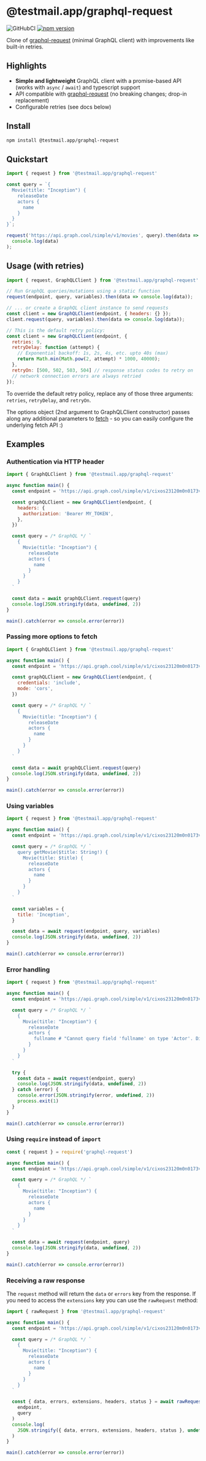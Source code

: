 # @testmail.app/graphql-request

![GitHubCI](https://github.com/testmail-app/graphql-request/workflows/ci/badge.svg) [![npm version](https://badge.fury.io/js/%40testmail.app%2Fgraphql-request.svg)](https://badge.fury.io/js/%40testmail.app%2Fgraphql-request)

Clone of [graphql-request](https://github.com/prisma-labs/graphql-request) (minimal GraphQL client) with improvements like built-in retries.

## Highlights

- **Simple and lightweight** GraphQL client with a promise-based API (works with `async` / `await`) and typescript support
- API compatible with [graphql-request](https://github.com/prisma-labs/graphql-request) (no breaking changes; drop-in replacement)
- Configurable retries (see docs below)

## Install

```sh
npm install @testmail.app/graphql-request
```

## Quickstart

```js
import { request } from '@testmail.app/graphql-request'

const query = `{
  Movie(title: "Inception") {
    releaseDate
    actors {
      name
    }
  }
}`;

request('https://api.graph.cool/simple/v1/movies', query).then(data =>
  console.log(data)
);
```

## Usage (with retries)

```js
import { request, GraphQLClient } from '@testmail.app/graphql-request'

// Run GraphQL queries/mutations using a static function
request(endpoint, query, variables).then(data => console.log(data));

// ... or create a GraphQL client instance to send requests
const client = new GraphQLClient(endpoint, { headers: {} });
client.request(query, variables).then(data => console.log(data));

// This is the default retry policy:
const client = new GraphQLClient(endpoint, {
  retries: 9,
  retryDelay: function (attempt) {
    // Exponential backoff: 1s, 2s, 4s, etc. upto 40s (max)
    return Math.min(Math.pow(2, attempt) * 1000, 40000);
  },
  retryOn: [500, 502, 503, 504] // response status codes to retry on
  // network connection errors are always retried
});
```

To override the default retry policy, replace any of those three arguments: `retries`, `retryDelay`, and `retryOn`.

The options object (2nd argument to GraphQLClient constructor) passes along any additional parameters to [fetch](https://github.github.io/fetch/) - so you can easily configure the underlying fetch API :)

## Examples

### Authentication via HTTP header

```js
import { GraphQLClient } from '@testmail.app/graphql-request'

async function main() {
  const endpoint = 'https://api.graph.cool/simple/v1/cixos23120m0n0173veiiwrjr'

  const graphQLClient = new GraphQLClient(endpoint, {
    headers: {
      authorization: 'Bearer MY_TOKEN',
    },
  })

  const query = /* GraphQL */ `
    {
      Movie(title: "Inception") {
        releaseDate
        actors {
          name
        }
      }
    }
  `

  const data = await graphQLClient.request(query)
  console.log(JSON.stringify(data, undefined, 2))
}

main().catch(error => console.error(error))
```

### Passing more options to fetch

```js
import { GraphQLClient } from '@testmail.app/graphql-request'

async function main() {
  const endpoint = 'https://api.graph.cool/simple/v1/cixos23120m0n0173veiiwrjr'

  const graphQLClient = new GraphQLClient(endpoint, {
    credentials: 'include',
    mode: 'cors',
  })

  const query = /* GraphQL */ `
    {
      Movie(title: "Inception") {
        releaseDate
        actors {
          name
        }
      }
    }
  `

  const data = await graphQLClient.request(query)
  console.log(JSON.stringify(data, undefined, 2))
}

main().catch(error => console.error(error))
```

### Using variables

```js
import { request } from '@testmail.app/graphql-request'

async function main() {
  const endpoint = 'https://api.graph.cool/simple/v1/cixos23120m0n0173veiiwrjr'

  const query = /* GraphQL */ `
    query getMovie($title: String!) {
      Movie(title: $title) {
        releaseDate
        actors {
          name
        }
      }
    }
  `

  const variables = {
    title: 'Inception',
  }

  const data = await request(endpoint, query, variables)
  console.log(JSON.stringify(data, undefined, 2))
}

main().catch(error => console.error(error))
```

### Error handling

```js
import { request } from '@testmail.app/graphql-request'

async function main() {
  const endpoint = 'https://api.graph.cool/simple/v1/cixos23120m0n0173veiiwrjr'

  const query = /* GraphQL */ `
    {
      Movie(title: "Inception") {
        releaseDate
        actors {
          fullname # "Cannot query field 'fullname' on type 'Actor'. Did you mean 'name'?"
        }
      }
    }
  `

  try {
    const data = await request(endpoint, query)
    console.log(JSON.stringify(data, undefined, 2))
  } catch (error) {
    console.error(JSON.stringify(error, undefined, 2))
    process.exit(1)
  }
}

main().catch(error => console.error(error))
```

### Using `require` instead of `import`

```js
const { request } = require('graphql-request')

async function main() {
  const endpoint = 'https://api.graph.cool/simple/v1/cixos23120m0n0173veiiwrjr'

  const query = /* GraphQL */ `
    {
      Movie(title: "Inception") {
        releaseDate
        actors {
          name
        }
      }
    }
  `

  const data = await request(endpoint, query)
  console.log(JSON.stringify(data, undefined, 2))
}

main().catch(error => console.error(error))
```

### Receiving a raw response

The `request` method will return the `data` or `errors` key from the response.
If you need to access the `extensions` key you can use the `rawRequest` method:

```js
import { rawRequest } from '@testmail.app/graphql-request'

async function main() {
  const endpoint = 'https://api.graph.cool/simple/v1/cixos23120m0n0173veiiwrjr'

  const query = /* GraphQL */ `
    {
      Movie(title: "Inception") {
        releaseDate
        actors {
          name
        }
      }
    }
  `

  const { data, errors, extensions, headers, status } = await rawRequest(
    endpoint,
    query
  )
  console.log(
    JSON.stringify({ data, errors, extensions, headers, status }, undefined, 2)
  )
}

main().catch(error => console.error(error))
```
